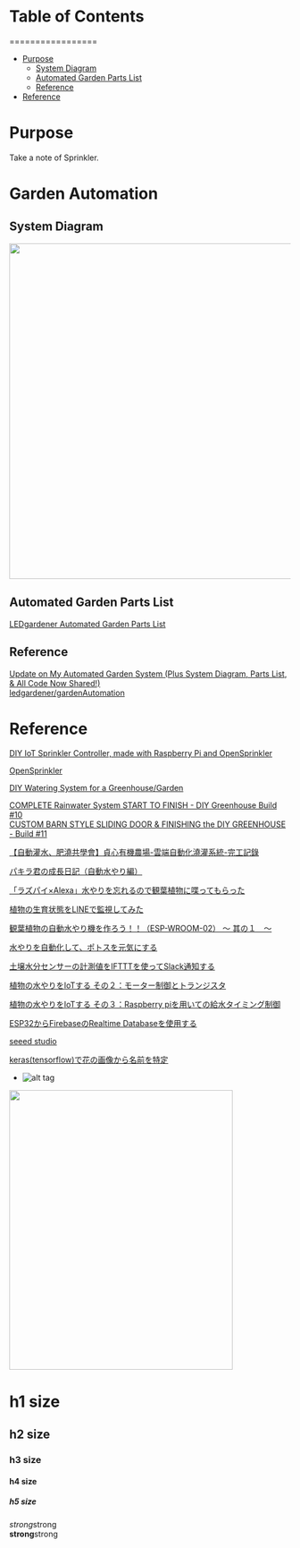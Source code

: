 # Table of Contents
=================

   * [Purpose](#purpose)
      * [System Diagram](#system-diagram)
      * [Automated Garden Parts List](#automated-garden-parts-list)
      * [Reference](#reference)
   * [Reference](#reference-1)


# Purpose  
Take a note of Sprinkler.


# Garden Automation  

## System Diagram 
<img src="system%20diagram.png" width="900" height="600">

## Automated Garden Parts List  
[LEDgardener Automated Garden Parts List](https://github.com/ledgardener/gardenAutomation/blob/master/parts_list_with_links.md)  

## Reference  
[Update on My Automated Garden System (Plus System Diagram, Parts List, & All Code Now Shared!)](https://www.youtube.com/watch?v=SMWJXIhill8)  
[ledgardener/gardenAutomation](https://github.com/ledgardener/gardenAutomation)  


# Reference  


[ DIY IoT Sprinkler Controller, made with Raspberry Pi and OpenSprinkler](https://www.youtube.com/watch?v=X8Iwvm6npW0)

[OpenSprinkler](https://opensprinkler.com/products/)

[DIY Watering System for a Greenhouse/Garden](https://www.youtube.com/watch?v=jHNpNjMbkXY)  

[COMPLETE Rainwater System START TO FINISH - DIY Greenhouse Build #10](https://www.youtube.com/watch?v=7NqersxGuVo&list=PLxVjeL1ZEeUpRgsOBB8QrJw3NIGHzXKXP&index=10)  
[CUSTOM BARN STYLE SLIDING DOOR & FINISHING the DIY GREENHOUSE - Build #11](https://www.youtube.com/watch?v=rIPS-4J2lB4&list=PLxVjeL1ZEeUpRgsOBB8QrJw3NIGHzXKXP&index=11)  

[【自動灌水、肥澆共學會】貞心有機農場-雲端自動化澆灌系統-完工記錄](https://www.youtube.com/watch?v=DplN9kIEq5g)  

[パキラ君の成長日記（自動水やり編）](https://qiita.com/yu_uni/items/05de31877008059a534e)

[「ラズパイ×Alexa」水やりを忘れるので観葉植物に喋ってもらった](https://qiita.com/tNakka/items/20da0ac509e4e301d3c8)

[植物の生育状態をLINEで監視してみた](https://qiita.com/kosuke0517lab/items/60d00d7891f877c4a743)

[観葉植物の自動水やり機を作ろう！！（ESP-WROOM-02） 〜 其の１　〜](https://qiita.com/tsunaki/items/670348ccbd92e111eef4)

[水やりを自動化して、ポトスを元気にする](https://qiita.com/G-san/items/7cca79c1e5ffa609dd8b)

[土壌水分センサーの計測値をIFTTTを使ってSlack通知する](https://qiita.com/kaihiro/items/08633791db94c773b93c)

[植物の水やりをIoTする その２：モーター制御とトランジスタ](https://qiita.com/mashino-satoshi/items/583c4f95b23fa6fc5fc0)

[植物の水やりをIoTする その３：Raspberry piを用いての給水タイミング制御](https://qiita.com/mashino-satoshi/items/8403bdbdc214e1682534)

[ESP32からFirebaseのRealtime Databaseを使用する](https://qiita.com/IRumA/items/b99368fe571a7dab3b2e)

[seeed studio](https://www.seeedstudio.com/)

[keras(tensorflow)で花の画像から名前を特定](https://qiita.com/tsunaki/items/608ff3cd941d82cd656b)

* []()
![alt tag]()  
<img src="" width="400" height="500">

# h1 size

## h2 size

### h3 size

#### h4 size

##### h5 size

*strong*strong  
**strong**strong  



